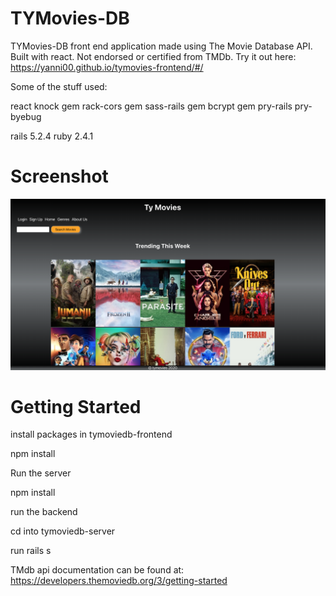 # TYMovies-DB
TYMovies-DB front end application made using The Movie Database API. Built with react.
Not endorsed or certified from TMDb.
Try it out here: https://yanni00.github.io/tymovies-frontend/#/

Some of the stuff used:

react
knock gem
rack-cors gem
sass-rails gem
bcrypt gem
pry-rails
pry-byebug

rails 5.2.4
ruby 2.4.1

# Screenshot
![](src/s1.png)

# Getting Started

install packages in tymoviedb-frontend

npm install

Run the server

npm install



run the backend

cd into tymoviedb-server

run rails s


TMdb api documentation can be found at: https://developers.themoviedb.org/3/getting-started
